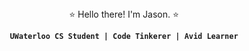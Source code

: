 <div align="center"> ⭐️ Hello there! I'm Jason. ⭐️<div>
 
**`UWaterloo CS Student | Code Tinkerer | Avid Learner`**
